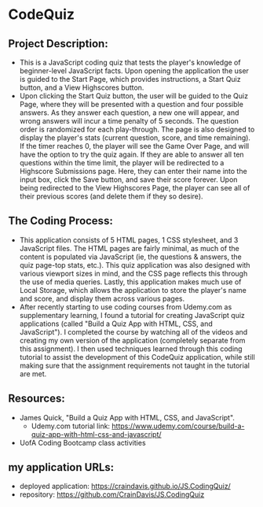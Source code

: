 # CodeQuiz
## Project Description:
* This is a JavaScript coding quiz that tests the player's knowledge of beginner-level JavaScript facts. Upon opening the application the user is guided to the Start Page, which provides instructions, a Start Quiz button, and a View Highscores button.
* Upon clicking the Start Quiz button, the user will be guided to the Quiz Page, where they will be presented with a question and four possible answers. As they answer each question, a new one will appear, and wrong answers will incur a time penalty of 5 seconds. The question order is randomized for each play-through. The page is also designed to display the player's stats (current question, score, and time remaining). If the timer reaches 0, the player will see the Game Over Page, and will have the option to try the quiz again. If they are able to answer all ten questions within the time limit, the player will be redirected to a Highscore Submissions page. Here, they can enter their name into the input box, click the Save button, and save their score forever. Upon being redirected to the View Highscores Page, the player can see all of their previous scores (and delete them if they so desire).
## The Coding Process:
* This application consists of 5 HTML pages, 1 CSS stylesheet, and 3 JavaScript files. The HTML pages are fairly minimal, as much of the content is populated via JavaScript (ie, the questions & answers, the quiz page-top stats, etc.). This quiz application was also designed with various viewport sizes in mind, and the CSS page reflects this through the use of media queries. Lastly, this application makes much use of Local Storage, which allows the application to store the player's name and score, and display them across various pages.
* After recently starting to use coding courses from Udemy.com as supplementary learning, I found a tutorial for creating JavaScript quiz applications (called "Build a Quiz App with HTML, CSS, and JavaScript"). I completed the course by watching all of the videos and creating my own version of the application (completely separate from this assignment). I then used techniques learned through this coding tutorial to assist the development of this CodeQuiz application, while still making sure that the assignment requirements not taught in the tutorial are met. 
## Resources:
* James Quick, "Build a Quiz App with HTML, CSS, and JavaScript".
    * Udemy.com tutorial link: https://www.udemy.com/course/build-a-quiz-app-with-html-css-and-javascript/
* UofA Coding Bootcamp class activities
## my application URLs:
* deployed application: https://craindavis.github.io/JS.CodingQuiz/
* repository: https://github.com/CrainDavis/JS.CodingQuiz
